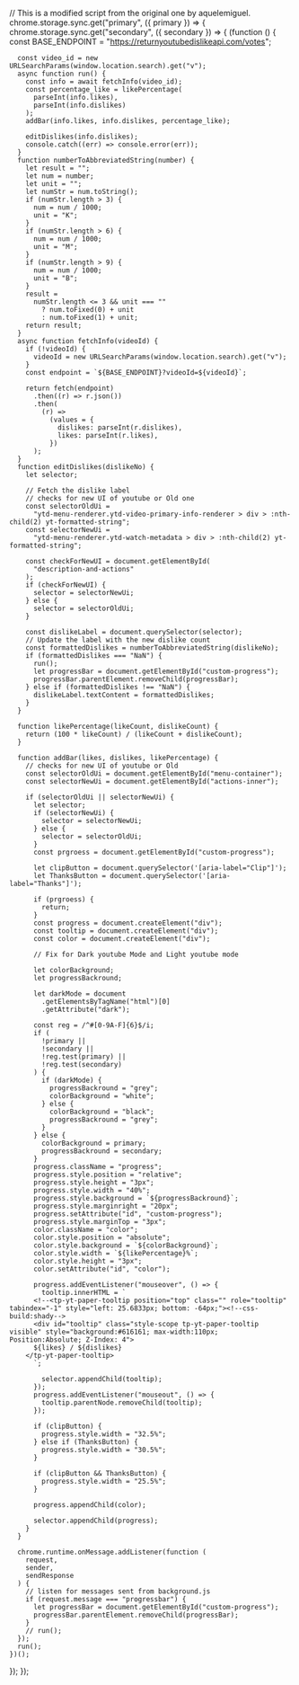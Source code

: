 // This is a modified script from the original one by aquelemiguel.
chrome.storage.sync.get("primary", ({ primary }) => {
  chrome.storage.sync.get("secondary", ({ secondary }) => {
    (function () {
      const BASE_ENDPOINT = "https://returnyoutubedislikeapi.com/votes";

      const video_id = new URLSearchParams(window.location.search).get("v");
      async function run() {
        const info = await fetchInfo(video_id);
        const percentage_like = likePercentage(
          parseInt(info.likes),
          parseInt(info.dislikes)
        );
        addBar(info.likes, info.dislikes, percentage_like);

        editDislikes(info.dislikes);
        console.catch((err) => console.error(err));
      }
      function numberToAbbreviatedString(number) {
        let result = "";
        let num = number;
        let unit = "";
        let numStr = num.toString();
        if (numStr.length > 3) {
          num = num / 1000;
          unit = "K";
        }
        if (numStr.length > 6) {
          num = num / 1000;
          unit = "M";
        }
        if (numStr.length > 9) {
          num = num / 1000;
          unit = "B";
        }
        result =
          numStr.length <= 3 && unit === ""
            ? num.toFixed(0) + unit
            : num.toFixed(1) + unit;
        return result;
      }
      async function fetchInfo(videoId) {
        if (!videoId) {
          videoId = new URLSearchParams(window.location.search).get("v");
        }
        const endpoint = `${BASE_ENDPOINT}?videoId=${videoId}`;

        return fetch(endpoint)
          .then((r) => r.json())
          .then(
            (r) =>
              (values = {
                dislikes: parseInt(r.dislikes),
                likes: parseInt(r.likes),
              })
          );
      }
      function editDislikes(dislikeNo) {
        let selector;

        // Fetch the dislike label
        // checks for new UI of youtube or Old one
        const selectorOldUi =
          "ytd-menu-renderer.ytd-video-primary-info-renderer > div > :nth-child(2) yt-formatted-string";
        const selectorNewUi =
          "ytd-menu-renderer.ytd-watch-metadata > div > :nth-child(2) yt-formatted-string";

        const checkForNewUI = document.getElementById(
          "description-and-actions"
        );
        if (checkForNewUI) {
          selector = selectorNewUi;
        } else {
          selector = selectorOldUi;
        }

        const dislikeLabel = document.querySelector(selector);
        // Update the label with the new dislike count
        const formattedDislikes = numberToAbbreviatedString(dislikeNo);
        if (formattedDislikes === "NaN") {
          run();
          let progressBar = document.getElementById("custom-progress");
          progressBar.parentElement.removeChild(progressBar);
        } else if (formattedDislikes !== "NaN") {
          dislikeLabel.textContent = formattedDislikes;
        }
      }

      function likePercentage(likeCount, dislikeCount) {
        return (100 * likeCount) / (likeCount + dislikeCount);
      }

      function addBar(likes, dislikes, likePercentage) {
        // checks for new UI of youtube or Old
        const selectorOldUi = document.getElementById("menu-container");
        const selectorNewUi = document.getElementById("actions-inner");

        if (selectorOldUi || selectorNewUi) {
          let selector;
          if (selectorNewUi) {
            selector = selectorNewUi;
          } else {
            selector = selectorOldUi;
          }
          const prgroess = document.getElementById("custom-progress");

          let clipButton = document.querySelector('[aria-label="Clip"]');
          let ThanksButton = document.querySelector('[aria-label="Thanks"]');

          if (prgroess) {
            return;
          }
          const progress = document.createElement("div");
          const tooltip = document.createElement("div");
          const color = document.createElement("div");

          // Fix for Dark youtube Mode and Light youtube mode

          let colorBackground;
          let progressBackround;

          let darkMode = document
            .getElementsByTagName("html")[0]
            .getAttribute("dark");

          const reg = /^#[0-9A-F]{6}$/i;
          if (
            !primary ||
            !secondary ||
            !reg.test(primary) ||
            !reg.test(secondary)
          ) {
            if (darkMode) {
              progressBackround = "grey";
              colorBackground = "white";
            } else {
              colorBackground = "black";
              progressBackround = "grey";
            }
          } else {
            colorBackground = primary;
            progressBackround = secondary;
          }
          progress.className = "progress";
          progress.style.position = "relative";
          progress.style.height = "3px";
          progress.style.width = "40%";
          progress.style.background = `${progressBackround}`;
          progress.style.marginright = "20px";
          progress.setAttribute("id", "custom-progress");
          progress.style.marginTop = "3px";
          color.className = "color";
          color.style.position = "absolute";
          color.style.background = `${colorBackground}`;
          color.style.width = `${likePercentage}%`;
          color.style.height = "3px";
          color.setAttribute("id", "color");

          progress.addEventListener("mouseover", () => {
            tooltip.innerHTML = `
          <!--<tp-yt-paper-tooltip position="top" class="" role="tooltip" tabindex="-1" style="left: 25.6833px; bottom: -64px;"><!--css-build:shady-->
          <div id="tooltip" class="style-scope tp-yt-paper-tooltip visible" style="background:#616161; max-width:110px; Position:Absolute; Z-Index: 4">
          ${likes} / ${dislikes}
        </tp-yt-paper-tooltip>
          `;

            selector.appendChild(tooltip);
          });
          progress.addEventListener("mouseout", () => {
            tooltip.parentNode.removeChild(tooltip);
          });

          if (clipButton) {
            progress.style.width = "32.5%";
          } else if (ThanksButton) {
            progress.style.width = "30.5%";
          }

          if (clipButton && ThanksButton) {
            progress.style.width = "25.5%";
          }

          progress.appendChild(color);

          selector.appendChild(progress);
        }
      }

      chrome.runtime.onMessage.addListener(function (
        request,
        sender,
        sendResponse
      ) {
        // listen for messages sent from background.js
        if (request.message === "progressbar") {
          let progressBar = document.getElementById("custom-progress");
          progressBar.parentElement.removeChild(progressBar);
        }
        // run();
      });
      run();
    })();
  });
});
